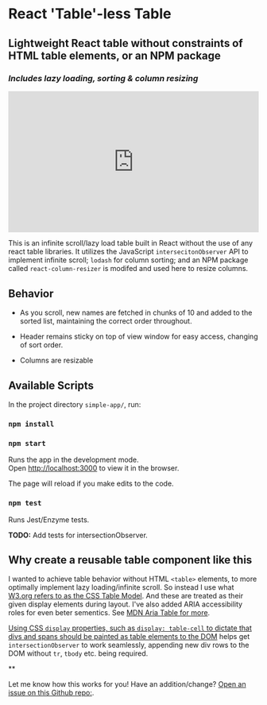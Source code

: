 # React 'Table'-less Table

## Lightweight React table without constraints of HTML table elements, or an NPM package

### *Includes lazy loading, sorting & column resizing*

<div style="position: relative; padding-bottom: 56.25%; height: 0;"><iframe src="https://www.loom.com/embed/993af3e3baf648e493dd6e7c8caf4817" frameborder="0" webkitallowfullscreen mozallowfullscreen allowfullscreen style="position: absolute; top: 0; left: 0; width: 100%; height: 100%;"></iframe></div>

This is an infinite scroll/lazy load table built in React without the use of any react table libraries. It utilizes the JavaScript `intersecitonObserver` API to implement infinite scroll; `lodash` for column sorting; and an NPM package called `react-column-resizer` is modifed and used here to resize columns.

## Behavior

- As you scroll, new names are fetched in chunks of 10 and added to the sorted list, maintaining the correct order throughout.

- Header remains sticky on top of view window for easy access, changing of sort order.

- Columns are resizable

## Available Scripts

In the project directory `simple-app/`, run:

### `npm install`

### `npm start`

Runs the app in the development mode.<br />
Open [http://localhost:3000](http://localhost:3000) to view it in the browser.

The page will reload if you make edits to the code.

### `npm test`

Runs Jest/Enzyme tests.

**TODO:** Add tests for intersectionObserver.

## Why create a reusable table component like this

I wanted to achieve table behavior without HTML `<table>` elements, to more optimally implement lazy loading/infinite scroll. So instead I use what [W3.org refers to as the CSS Table Model](<https://www.w3.org/TR/CSS22/tables.html#tables-intro>). And these are treated as their given display elements during layout. I've also added ARIA accessibility roles for even beter sementics. See [MDN Aria Table for more](https://developer.mozilla.org/en-US/docs/Web/Accessibility/ARIA/Roles/Table_Role).

[Using CSS `display` properties, such as `display: table-cell` to dictate that divs and spans should be painted as table elements to the DOM](https://wisdmlabs.com/blog/responsive-tables-using-css-div-tag/) helps get `intersectionObserver` to work seamlessly, appending new div rows to the DOM without `tr`, `tbody` etc. being required.

\**

Let me know how this works for you! Have an addition/change? [Open an issue on this Github repo:](https://github.com/CatPerry/infinite-scroll-table-using-react-and-vanilla-javascript/issues).
